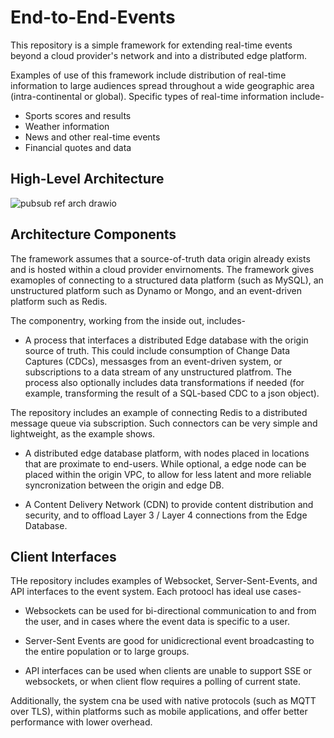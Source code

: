 # End-to-End-Events

This repository is a simple framework for extending real-time events beyond a cloud provider's network and into a distributed edge platform. 

Examples of use of this framework include distribution of real-time information to large audiences spread throughout a wide geographic area (intra-continental or global). Specific types of real-time information include-

* Sports scores and results
* Weather information
* News and other real-time events
* Financial quotes and data 

## High-Level Architecture 

![pubsub ref arch  drawio](https://github.com/user-attachments/assets/47052dde-78ee-4514-87ce-ef0ae3d3abe3)

## Architecture Components 

The framework assumes that a source-of-truth data origin already exists and is hosted within a cloud provider envirnoments. The framework gives examoples of connecting to a structured data platform (such as MySQL), an unstructured platform such as Dynamo or Mongo, and an event-driven platform such as Redis. 

The componentry, working from the inside out, includes-

* A process that interfaces a distributed Edge database with the origin source of truth. This could include consumption of Change Data Captures (CDCs), messasges from an event-driven system, or subscriptions to a data stream of any unstructured platfrom. The process also optionally includes data transformations if needed (for example, transforming the result of a SQL-based CDC to a json object).

The repository includes an example of connecting Redis to a distributed message queue via subscription. Such connectors can be very simple and lightweight, as the example shows. 

* A distributed edge database platform, with nodes placed in locations that are proximate to end-users. While optional, a edge node can be placed within the origin VPC, to allow for less latent and more reliable syncronization between the origin and edge DB.

* A Content Delivery Network (CDN) to provide content distribution and security, and to offload Layer 3 / Layer 4 connections from the Edge Database.

## Client Interfaces

THe repository includes examples of Websocket, Server-Sent-Events, and API interfaces to the event system. Each protoocl has ideal use cases- 

* Websockets can be used for bi-directional communication to and from the user, and in cases where the event data is specific to a user.

* Server-Sent Events are good for unidicrectional event broadcasting to the entire population or to large groups.

* API interfaces can be used when clients are unable to support SSE or websockets, or when client flow requires a polling of current state.

Additionally, the system cna be used with native protocols (such as MQTT over TLS), within platforms such as mobile applications, and offer better performance with lower overhead. 
